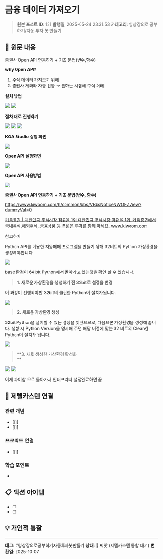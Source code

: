 # 금융 데이터 가져오기

> **원본 포스트 ID**: 131
> **발행일**: 2025-05-24 23:31:53
> **카테고리**: 영상강의로 공부하기/자동 투자 봇 만들기

## 📝 원문 내용

증권사 Open API 연동하기 + 기초 문법(변수,함수)

**why Open API?**

  1. 주식 데이터 가져오기 위해
  2. 증권사 계좌와 자동 연동 → 원하는 시점에 주식 거래



**설치 방법**

![](./img/131_img.png) ![](./img/131_img_1.png)

**절차 대로 진행하기**

![](./img/131_img_2.png) ![](./img/131_img_3.png) ![](./img/131_img_4.png)

**KOA Studio 실행 화면**

![](./img/131_img_5.png)

**Open API 실행화면**

![](./img/131_img_6.png)

**Open API 사용방법**

![](./img/131_img_7.png)

**증권사 Open API 연동하기 + 기초 문법(변수, 함수)**

<https://www.kiwoom.com/h/common/bbs/VBbsNoticeNWOFZView?dummyVal=0>

[ 키움증권 | 대한민국 주식시장 점유율 1위 대한민국 주식시장 점유율 1위, 키움증권에서 국내주식,해외주식, 금융상품 등 폭넓은 투자를 함께 하세요. www.kiwoom.com ](https://www.kiwoom.com/h/common/bbs/VBbsNoticeNWOFZView?dummyVal=0)

참고하기

Python API를 이용한 자동매매 프로그램을 만들기 위해 32비트의 Python 가상환경을 생성해야합니다

![](./img/131_img_8.png)

base 환경이 64 bit Python에서 돌아가고 있는것을 확인 할 수 있습니다.

> **1\. 새로운 가상환경을 생성하기 전 32bit로 설정을 변경**

이 과정이 선행되야만 32bit의 클린한 Python이 설치가됩니다.

![](./img/131_img_9.png)

> **2\. 새로운 가상환경 생성**

32bit Python을 설치할 수 있는 설정을 맞췄으므로, 다음으론 가상환경을 생성해 줍니다. 생성 시 Python Version을 명시해 주면 해당 버전에 맞는 32 비트의 Clean한 Python이 설치가 됩니다. 

![](./img/131_img_10.png)

> **3\. 새로 생성한 가상환경 활성화  
> **

![](./img/131_img_11.png) ![](./img/131_img_12.png)

이제 파이참 으로 돌아가서 인터프리터 설정완료하면 끝


## 🔗 제텔카스텐 연결

### 관련 개념
- [[]]
- [[]]

### 프로젝트 연결
- [[]]

### 학습 포인트
-

## 📋 액션 아이템
- [ ]
- [ ]

## 💡 개인적 통찰



---

**태그**: #영상강의로공부하기자동투자봇만들기
**상태**: 🌱 씨앗 (제텔카스텐 통합 대기)
**변환일**: 2025-10-07
